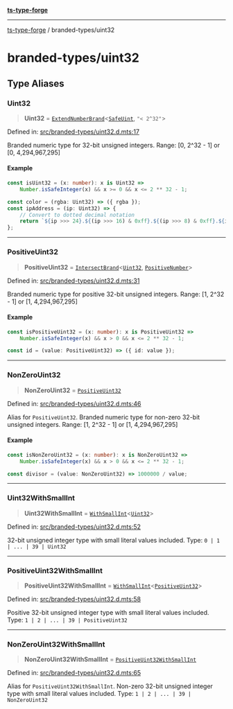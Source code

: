 [**ts-type-forge**](../README.md)

---

[ts-type-forge](../README.md) / branded-types/uint32

# branded-types/uint32

## Type Aliases

### Uint32

> **Uint32** = [`ExtendNumberBrand`](brand/namespaces/TSTypeForgeInternals/README.md#extendnumberbrand)\<[`SafeUint`](safe-int.md#safeuint), `"< 2^32"`\>

Defined in: [src/branded-types/uint32.d.mts:17](https://github.com/noshiro-pf/ts-type-forge/blob/main/src/branded-types/uint32.d.mts#L17)

Branded numeric type for 32-bit unsigned integers.
Range: [0, 2^32 - 1] or [0, 4,294,967,295]

#### Example

```ts
const isUint32 = (x: number): x is Uint32 =>
    Number.isSafeInteger(x) && x >= 0 && x <= 2 ** 32 - 1;

const color = (rgba: Uint32) => ({ rgba });
const ipAddress = (ip: Uint32) => {
    // Convert to dotted decimal notation
    return `${ip >>> 24}.${(ip >>> 16) & 0xff}.${(ip >>> 8) & 0xff}.${ip & 0xff}`;
};
```

---

### PositiveUint32

> **PositiveUint32** = [`IntersectBrand`](brand/README.md#intersectbrand)\<[`Uint32`](#uint32), [`PositiveNumber`](core.md#positivenumber)\>

Defined in: [src/branded-types/uint32.d.mts:31](https://github.com/noshiro-pf/ts-type-forge/blob/main/src/branded-types/uint32.d.mts#L31)

Branded numeric type for positive 32-bit unsigned integers.
Range: [1, 2^32 - 1] or [1, 4,294,967,295]

#### Example

```ts
const isPositiveUint32 = (x: number): x is PositiveUint32 =>
    Number.isSafeInteger(x) && x > 0 && x <= 2 ** 32 - 1;

const id = (value: PositiveUint32) => ({ id: value });
```

---

### NonZeroUint32

> **NonZeroUint32** = [`PositiveUint32`](#positiveuint32)

Defined in: [src/branded-types/uint32.d.mts:46](https://github.com/noshiro-pf/ts-type-forge/blob/main/src/branded-types/uint32.d.mts#L46)

Alias for `PositiveUint32`.
Branded numeric type for non-zero 32-bit unsigned integers.
Range: [1, 2^32 - 1] or [1, 4,294,967,295]

#### Example

```ts
const isNonZeroUint32 = (x: number): x is NonZeroUint32 =>
    Number.isSafeInteger(x) && x > 0 && x <= 2 ** 32 - 1;

const divisor = (value: NonZeroUint32) => 1000000 / value;
```

---

### Uint32WithSmallInt

> **Uint32WithSmallInt** = [`WithSmallInt`](small-int.md#withsmallint)\<[`Uint32`](#uint32)\>

Defined in: [src/branded-types/uint32.d.mts:52](https://github.com/noshiro-pf/ts-type-forge/blob/main/src/branded-types/uint32.d.mts#L52)

32-bit unsigned integer type with small literal values included.
Type: `0 | 1 | ... | 39 | Uint32`

---

### PositiveUint32WithSmallInt

> **PositiveUint32WithSmallInt** = [`WithSmallInt`](small-int.md#withsmallint)\<[`PositiveUint32`](#positiveuint32)\>

Defined in: [src/branded-types/uint32.d.mts:58](https://github.com/noshiro-pf/ts-type-forge/blob/main/src/branded-types/uint32.d.mts#L58)

Positive 32-bit unsigned integer type with small literal values included.
Type: `1 | 2 | ... | 39 | PositiveUint32`

---

### NonZeroUint32WithSmallInt

> **NonZeroUint32WithSmallInt** = [`PositiveUint32WithSmallInt`](#positiveuint32withsmallint)

Defined in: [src/branded-types/uint32.d.mts:65](https://github.com/noshiro-pf/ts-type-forge/blob/main/src/branded-types/uint32.d.mts#L65)

Alias for `PositiveUint32WithSmallInt`.
Non-zero 32-bit unsigned integer type with small literal values included.
Type: `1 | 2 | ... | 39 | NonZeroUint32`
